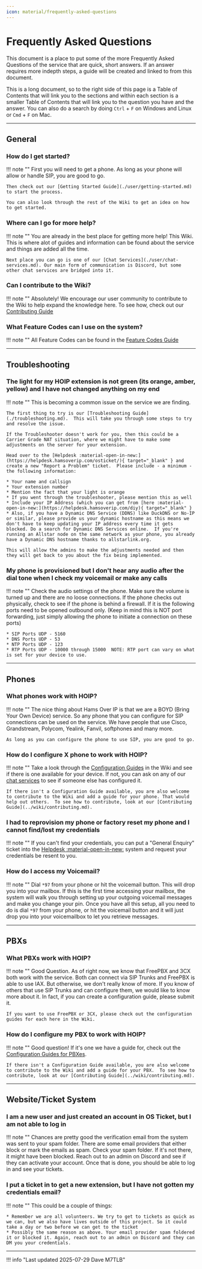 ```yaml
---
icon: material/frequently-asked-questions
---
```


# Frequently Asked Questions

This document is a place to put some of the more Frequently Asked Questions of the service that are quick, short answers. If an answer requires more indepth steps, a guide will be created and linked to from this document.

This is a long document, so to the right side of this page is a Table of Contents that will link you to the sections and within each section is a smaller Table of Contents that will link you to the question you have and the answer. You can also do a search by doing `Ctrl` + `F` on Windows and Linux or `Cmd` + `F` on Mac.

----

## General

### How do I get started?

!!! note ""
    First you will need to get a phone. As long as your phone will allow or handle SIP, you are good to go.

    Then check out our [Getting Started Guide](./user/getting-started.md) to start the process.

    You can also look through the rest of the Wiki to get an idea on how to get started.

### Where can I go for more help?

!!! note ""
    You are already in the best place for getting more help! This Wiki. This is where alot of guides and information can be found about the service and things are added all the time.

    Next place you can go is one of our [Chat Services](./user/chat-services.md). Our main form of communication is Discord, but some other chat services are bridged into it. 

### Can I contribute to the Wiki?

!!! note ""
    Absolutely! We encourage our user community to contribute to the Wiki to help expand the knowledge here. To see how, check out our [Contributing Guide](../wiki/contributing.md)

### What Feature Codes can I use on the system?

!!! note ""
    All Feature Codes can be found in the [Feature Codes Guide](../guides/features/pbx-feature-codes.md)

----

## Troubleshooting

### The light for my HOIP extension is not green (its orange, amber, yellow) and I have not changed anything on my end

!!! note ""
    This is becoming a common issue on the service we are finding.

    The first thing to try is our [Troubleshooting Guide](./troubleshooting.md).  This will take you through some steps to try and resolve the issue.

    If the Troubleshooter doesn't work for you, then this could be a Carrier Grade NAT situation, where we might have to make some adjustments on the server for your extension.

    Head over to the [Helpdesk :material-open-in-new:](https://helpdesk.hamsoverip.com/osticket/){ target="_blank" } and create a new "Report a Problem" ticket.  Please include - a minimum - the following information:

    * Your name and callsign
    * Your extension number
    * Mention the fact that your light is orange
    * If you went through the troubleshooter, please mention this as well
    * Include your IP Address (which you can get from [here :material-open-in-new:](https://helpdesk.hamsoverip.com/diy){ target="_blank" }
    * Also, if you have a Dynamic DNS Service (DDNS) like DuckDNS or No-IP or similar, please provide us your dynamic hostname as this means we don't have to keep updating your IP address every time it gets blocked. Do a search for Dynamic DNS Services online.  If you're running an Allstar node on the same network as your phone, you already have a Dynamic DNS hostname thanks to allstarlink.org.
    
    This will allow the admins to make the adjustments needed and then they will get back to you about the fix being implemented.

### My phone is provisioned but I don't hear any audio after the dial tone when I check my voicemail or make any calls

!!! note ""
    Check the audio settings of the phone. Make sure the volume is turned up and there are no loose connections. If the phone checks out physically, check to see if the phone is behind a firewall. If it is the following ports need to be opened outbound only. (Keep in mind this is NOT port forwarding, just simply allowing the phone to initiate a connection on these ports)

    * SIP Ports UDP - 5160
    * DNS Ports UDP - 53
    * NTP Ports UDP - 123
    * RTP Ports UDP - 10000 through 15000  NOTE: RTP port can vary on what is set for your device to use.

----

## Phones

### What phones work with HOIP?

!!! note ""
    The nice thing about Hams Over IP is that we are a BOYD (Bring Your Own Device) service. So any phone that you can configure for SIP connections can be used on the service. We have people that use Cisco, Grandstream, Polycom, Yealink, Fanvil, softphones and many more.

    As long as you can configure the phone to use SIP, you are good to go.

### How do I configure X phone to work with HOIP?

!!! note ""
    Take a look through the [Configuration Guides](./index.md) in the Wiki and see if there is one available for your device. If not, you can ask on any of our [chat services](./user/chat-services.md) to see if someone else has configured it.

    If there isn't a Configuration Guide available, you are also welcome to contribute to the Wiki and add a guide for your phone. That would help out others.  To see how to contribute, look at our [Contributing Guide](../wiki/contributing.md).

### I had to reprovision my phone or factory reset my phone and I cannot find/lost my credentials

!!! note ""
    If you can't find your credentials, you can put a "General Enquiry" ticket into the [Helpdesk :material-open-in-new:](https://helpdesk.hamsoverip.com/osticket/) system and request your credentials be resent to you.

### How do I access my Voicemail?

!!! note ""
    Dial `*97` from your phone or hit the voicemail button. This will drop you into your mailbox. If this is the first time accessing your mailbox, the system will walk you through setting up your outgoing voicemail messages and make you change your pin. Once you have all this setup, all you need to do is dial `*97` from your phone, or hit the voicemail button and it will just drop you into your voicemailbox to let you retrieve messages.

----

## PBXs

### What PBXs work with HOIP?

!!! note ""
    Good Question. As of right now, we know that FreePBX and 3CX both work with the service. Both can connect via SIP Trunks and FreePBX is able to use IAX. But otherwise, we don't really know of more.  If you know of others that use SIP Trunks and can configure them, we would like to know more about it. In fact, if you can create a configuration guide, please submit it.

    If you want to use FreePBX or 3CX, please check out the configuration guides for each here in the Wiki.

### How do I configure my PBX to work with HOIP?

!!! note ""
    Good question! If it's one we have a guide for, check out the [Configuration Guides for PBXes](./pbx/index.md).

    If there isn't a Configuration Guide available, you are also welcome to contribute to the Wiki and add a guide for your PBX.  To see how to contribute, look at our [Contributing Guide](../wiki/contributing.md).
----

## Website/Ticket System

### I am a new user and just created an account in OS Ticket, but I am not able to log in

!!! note ""
    Chances are pretty good the verification email from the system was sent to your spam folder. There are some email providers that either block or mark the emails as spam. Check your spam folder. If it's not there, it might have been blocked. Reach out to an admin on Discord and see if they can activate your account. Once that is done, you should be able to log in and see your tickets.

### I put a ticket in to get a new extension, but I have not gotten my credentials email?

!!! note ""
    This could be a couple of things:

    * Remember we are all volunteers. We try to get to tickets as quick as we can, but we also have lives outside of this project. So it could take a day or two before we can get to the ticket
    * Possibly the same reason as above. Your email provider spam foldered it or blocked it. Again, reach out to an admin on Discord and they can DM you your credentials.

----

!!! info "Last updated 2025-07-29 Dave M7TLB"
